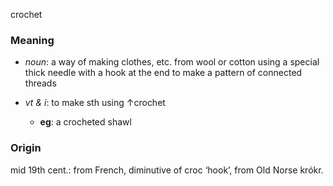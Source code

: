 crochet
### Meaning
+ _noun_: a way of making clothes, etc. from wool or cotton using a special thick needle with a hook at the end to make a pattern of connected threads

+ _vt & i_: to make sth using ↑crochet
	+ __eg__: a crocheted shawl

### Origin

mid 19th cent.: from French, diminutive of croc ‘hook’, from Old Norse krókr.

